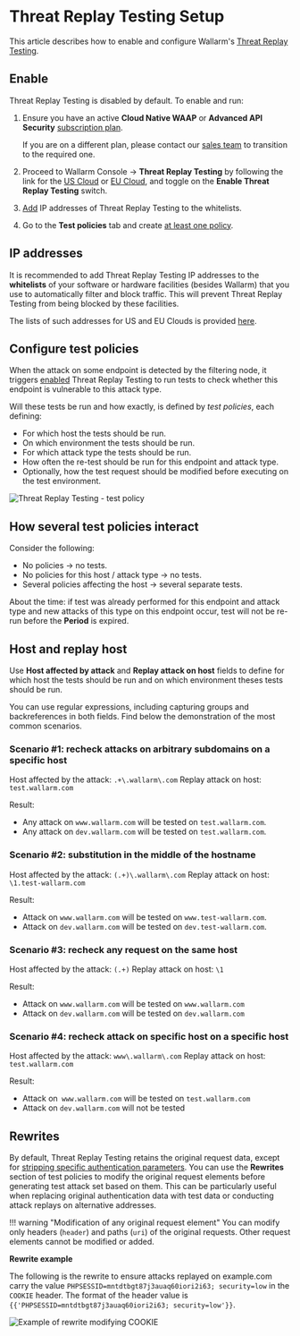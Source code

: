# Threat Replay Testing Setup

This article describes how to enable and configure Wallarm's [Threat Replay Testing](overview.md).

## Enable

Threat Replay Testing is disabled by default. To enable and run:

1. Ensure you have an active **Cloud Native WAAP** or **Advanced API Security** [subscription plan](../../about-wallarm/subscription-plans.md#waap-and-advanced-api-security).

    If you are on a different plan, please contact our [sales team](mailto:sales@wallarm.com) to transition to the required one.

1. Proceed to Wallarm Console → **Threat Replay Testing** by following the link for the [US Cloud](https://us1.my.wallarm.com/threat-replay-testing/tests) or [EU Cloud](https://my.wallarm.com/threat-replay-testing/tests), and toggle on the **Enable Threat Replay Testing** switch.
1. [Add](#ip-addresses) IP addresses of Threat Replay Testing to the whitelists.
1. Go to the **Test policies** tab and create [at least one policy](#configure-test-policies).

## IP addresses

It is recommended to add Threat Replay Testing IP addresses to the **whitelists** of your software or hardware facilities (besides Wallarm) that you use to automatically filter and block traffic. This will prevent Threat Replay Testing from being blocked by these facilities.

The lists of such addresses for US and EU Clouds is provided [here](../../admin-en/scanner-addresses.md).

## Configure test policies

When the attack on some endpoint is detected by the filtering node, it triggers [enabled](#enable) Threat Replay Testing to run tests to check whether this endpoint is vulnerable to this attack type.

Will these tests be run and how exactly, is defined by *test policies*, each defining:

* For which host the tests should be run.
* On which environment the tests should be run.
* For which attack type the tests should be run.
* How often the re-test should be run for this endpoint and attack type.
* Optionally, how the test request should be modified before executing on the test environment.

![Threat Replay Testing - test policy](../../images/vulnerability-detection/trt-policy.png)

## How several test policies interact

Consider the following:

* No policies → no tests.
* No policies for this host / attack type → no tests.
* Several policies affecting the host → several separate tests.

About the time: if test was already performed for this endpoint and attack type and new attacks of this type on this endpoint occur, test will not be re-run before the **Period** is expired.

## Host and replay host

Use **Host affected by attack** and **Replay attack on host** fields to define for which host the tests should be run and on which environment theses tests should be run.

You can use regular expressions, including capturing groups and backreferences in both fields. Find below the demonstration of the most common scenarios.

### Scenario #1: recheck attacks on arbitrary subdomains on a specific host

Host affected by the attack: `.+\.wallarm\.com`
Replay attack on host:  `test.wallarm.com`

Result:

* Any attack on  `www.wallarm.com`  will be tested on `test.wallarm.com`.
* Any attack on `dev.wallarm.com` will be tested on `test.wallarm.com`.

### Scenario #2: substitution in the middle of the hostname

Host affected by the attack: `(.+)\.wallarm\.com`
Replay attack on host:   `\1.test-wallarm.com`

Result:

* Attack on `www.wallarm.com` will be tested on `www.test-wallarm.com`.
* Attack on `dev.wallarm.com` will be tested on `dev.test-wallarm.com`.

### Scenario #3: recheck any request on the same host

Host affected by the attack: `(.+)`
Replay attack on host: `\1`

Result: 

* Attack on `www.wallarm.com` will be tested on `www.wallarm.com`  
* Attack on `dev.wallarm.com` will be tested on `dev.wallarm.com`
             
### Scenario #4: recheck attack on specific host on a specific host

Host affected by the attack: `www\.wallarm\.com`
Replay attack on host:  `test.wallarm.com`

Result: 

* Attack on` www.wallarm.com` will be tested on `test.wallarm.com`  
* Attack on `dev.wallarm.com` will not be tested

## Rewrites

By default, Threat Replay Testing retains the original request data, except for [stripping specific authentication parameters](overview.md#test-request-security). You can use the **Rewrites** section of test policies to modify the original request elements before generating test attack set based on them. This can be particularly useful when replacing original authentication data with test data or conducting attack replays on alternative addresses.

!!! warning "Modification of any original request element"
    You can modify only headers (`header`) and paths (`uri`) of the original requests. Other request elements cannot be modified or added.

**Rewrite example**

The following is the rewrite to ensure attacks replayed on example.com carry the value `PHPSESSID=mntdtbgt87j3auaq60iori2i63; security=low` in the `COOKIE` header. The format of the header value is `{{'PHPSESSID=mntdtbgt87j3auaq60iori2i63; security=low'}}`.

![Example of rewrite modifying COOKIE](../../images/vulnerability-detection/trt-policy-with-rewrite.png)
